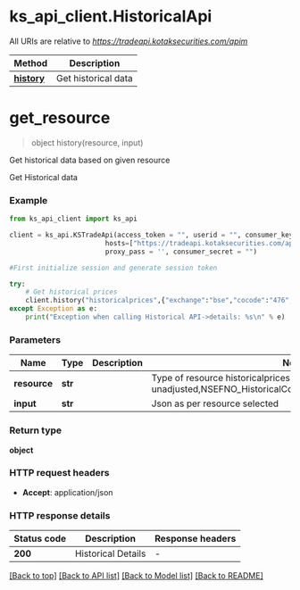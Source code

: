 # ks_api_client.HistoricalApi

All URIs are relative to *https://tradeapi.kotaksecurities.com/apim*

Method | Description
------------- | -------------
[**history**](HistoricalApi.md#history) | Get historical data


# **get_resource**
> object history(resource, input)

Get historical data based on given resource

Get Historical data

### Example

```python
from ks_api_client import ks_api

client = ks_api.KSTradeApi(access_token = "", userid = "", consumer_key = "",ip = "127.0.0.1", app_id = "", \
                        hosts=["https://tradeapi.kotaksecurities.com/apim"], proxy_url = '', proxy_user = '', \ 
                        proxy_pass = '', consumer_secret = "")

#First initialize session and generate session token

try:
    # Get historical prices
    client.history("historicalprices",{"exchange":"bse","cocode":"476","fromdate":"01-jan-2014","todate":"08-oct-2015"})
except Exception as e:
    print("Exception when calling Historical API->details: %s\n" % e)
```

### Parameters

Name | Type | Description  | Notes
------------- | ------------- | ------------- | -------------
 **resource** | **str**|  | Type of resource historicalprices,historicalprices-unadjusted,NSEFNO_HistoricalContinuousChart,LiveorEODHistorical
 **input** | **str**|  | Json as per resource selected

### Return type

**object**


### HTTP request headers

 - **Accept**: application/json

### HTTP response details
| Status code | Description | Response headers |
|-------------|-------------|------------------|
**200** | Historical Details |  -  |

[[Back to top]](#) [[Back to API list]](../README.md#documentation-for-api-endpoints) [[Back to Model list]](../README.md#documentation-for-models) [[Back to README]](../README.md)

